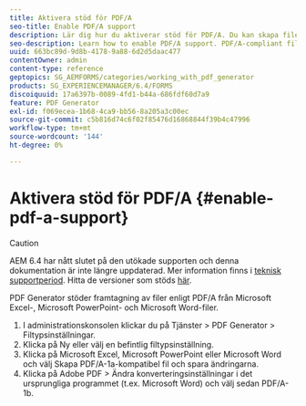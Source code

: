 ```yaml
---
title: Aktivera stöd för PDF/A
seo-title: Enable PDF/A support
description: Lär dig hur du aktiverar stöd för PDF/A. Du kan skapa filer som överensstämmer med PDF/A från Microsoft Excel-, Microsoft PowerPoint- och Microsoft Word-filer.
seo-description: Learn how to enable PDF/A support. PDF/A-compliant files can be created from Microsoft Excel, Microsoft PowerPoint, and Microsoft Word files.
uuid: 663bc89d-9d8b-4178-9a88-6d2d5daac477
contentOwner: admin
content-type: reference
geptopics: SG_AEMFORMS/categories/working_with_pdf_generator
products: SG_EXPERIENCEMANAGER/6.4/FORMS
discoiquuid: 17a6397b-0089-4fd1-b44a-686fdf60d7a9
feature: PDF Generator
exl-id: f069ecea-1b68-4ca9-bb56-8a205a3c00ec
source-git-commit: c5b816d74c6f02f85476d16868844f39b4c47996
workflow-type: tm+mt
source-wordcount: '144'
ht-degree: 0%

---
```


# Aktivera stöd för PDF/A {#enable-pdf-a-support}

>[!CAUTION]
>
>AEM 6.4 har nått slutet på den utökade supporten och denna dokumentation är inte längre uppdaterad. Mer information finns i [teknisk supportperiod](https://helpx.adobe.com/support/programs/eol-matrix.html). Hitta de versioner som stöds [här](https://experienceleague.adobe.com/docs/).

PDF Generator stöder framtagning av filer enligt PDF/A från Microsoft Excel-, Microsoft PowerPoint- och Microsoft Word-filer.

1. I administrationskonsolen klickar du på Tjänster > PDF Generator > Filtypsinställningar.
1. Klicka på Ny eller välj en befintlig filtypsinställning.
1. Klicka på Microsoft Excel, Microsoft PowerPoint eller Microsoft Word och välj Skapa PDF/A-1a-kompatibel fil och spara ändringarna.
1. Klicka på Adobe PDF > Ändra konverteringsinställningar i det ursprungliga programmet (t.ex. Microsoft Word) och välj sedan PDF/A-1b.
